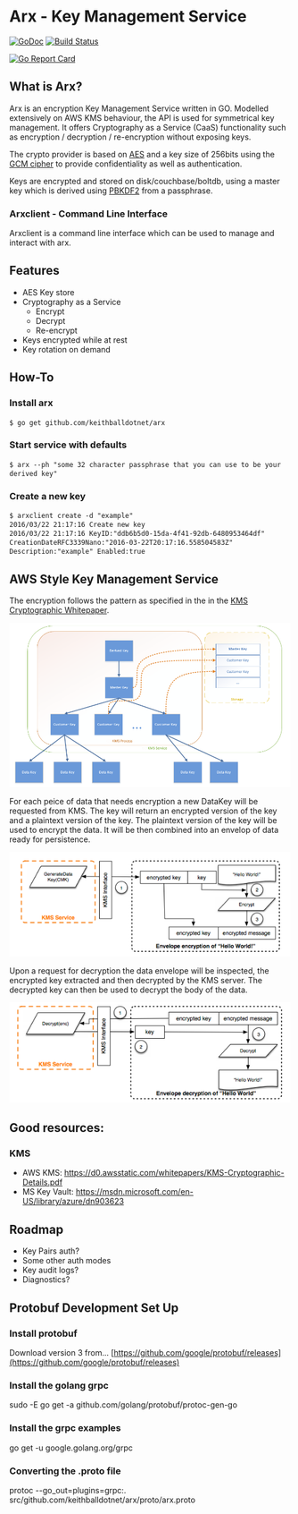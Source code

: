 # Arx - Key Management Service

[![GoDoc](https://godoc.org/github.com/keithballdotnet/arx?status.svg)](https://godoc.org/github.com/keithballdotnet/arx)
[![Build Status](https://travis-ci.org/keithballdotnet/arx.svg)](https://travis-ci.org/keithballdotnet/arx)
<!-- [![Coverage Status](https://coveralls.io/repos/github/keithballdotnet/arx/badge.svg?branch=master)](https://coveralls.io/github/keithballdotnet/arx?branch=master) -->
[![Go Report Card](https://goreportcard.com/badge/keithballdotnet/arx)](https://goreportcard.com/report/github.com/keithballdotnet/arx)

## What is Arx?

Arx is an encryption Key Management Service written in GO.  Modelled extensively on AWS KMS behaviour, the API is used for symmetrical key management.  It offers Cryptography as a Service (CaaS) functionality such as encryption / decryption / re-encryption without exposing keys.

The crypto provider is based on [AES](http://en.wikipedia.org/wiki/Advanced_Encryption_Standard) and a key size of 256bits using the [GCM cipher](http://en.wikipedia.org/wiki/Galois/Counter_Mode) to provide confidentiality as well as authentication.  

Keys are encrypted and stored on disk/couchbase/boltdb, using a master key which is derived using [PBKDF2](http://en.wikipedia.org/wiki/PBKDF2) from a passphrase.

### Arxclient - Command Line Interface

Arxclient is a command line interface which can be used to manage and interact with arx.

## Features

- AES Key store
- Cryptography as a Service
	+ Encrypt
	+ Decrypt
	+ Re-encrypt
- Keys encrypted while at rest
- Key rotation on demand

## How-To

### Install arx

```shell
$ go get github.com/keithballdotnet/arx
```

### Start service with defaults

```shell
$ arx --ph "some 32 character passphrase that you can use to be your derived key"
```

### Create a new key

```shell
$ arxclient create -d "example"
2016/03/22 21:17:16 Create new key
2016/03/22 21:17:16 KeyID:"ddb6b5d0-15da-4f41-92db-6480953464df" CreationDateRFC3339Nano:"2016-03-22T20:17:16.558504583Z" Description:"example" Enabled:true
```

## AWS Style Key Management Service

The encryption follows the pattern as specified in the in the [KMS Cryptographic Whitepaper](https://d0.awsstatic.com/whitepapers/KMS-Cryptographic-Details.pdf).

![](keyheirarchy.png?raw=true)

For each peice of data that needs encryption a new DataKey will be requested from KMS.  The key will return an encrypted version of the key and a plaintext version of the key.  The plaintext version of the key will be used to encrypt the data.  It will be then combined into an envelop of data ready for persistence.

![](aws_encrypt.png?raw=true)

Upon a request for decryption the data envelope will be inspected, the encrypted key extracted and then decrypted by the KMS server.  The decrypted key can then be used to decrypt the body of the data.

![](aws_decrypt.png?raw=true)


## Good resources:

### KMS

- AWS KMS: https://d0.awsstatic.com/whitepapers/KMS-Cryptographic-Details.pdf
- MS Key Vault: https://msdn.microsoft.com/en-US/library/azure/dn903623

## Roadmap

+ Key Pairs auth?
+ Some other auth modes
+ Key audit logs?
+ Diagnostics?

## Protobuf Development Set Up

### Install protobuf
Download version 3 from... [https://github.com/google/protobuf/releases](https://github.com/google/protobuf/releases)

### Install the golang grpc
sudo -E go get -a github.com/golang/protobuf/protoc-gen-go

### Install the grpc examples
go get -u google.golang.org/grpc

### Converting the .proto file
protoc --go_out=plugins=grpc:. src/github.com/keithballdotnet/arx/proto/arx.proto
